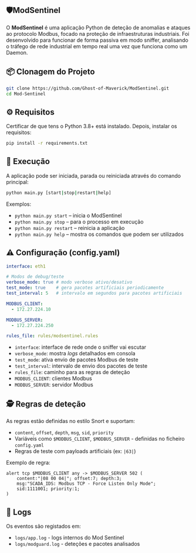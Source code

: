 ## 🛡️ModSentinel

O **ModSentinel** é uma aplicação Python de deteção de anomalias e ataques ao protocolo Modbus, focado na proteção de infraestruturas industriais. Foi desenvolvido para funcionar de forma passiva em modo sniffer, analisando o tráfego de rede industrial em tempo real uma vez que funciona como um Daemon.

## 📦 Clonagem do Projeto

```bash
git clone https://github.com/Ghost-of-Maverick/ModSentinel.git
cd Mod-Sentinel
```

## ⚙️ Requisitos

Certificar de que tens o Python 3.8+ está instalado. Depois, instalar os requisitos:
```bash
pip install -r requirements.txt
```

## 🚀 Execução

A aplicação pode ser iniciada, parada ou reiniciada através do comando principal:
```bash
python main.py [start|stop|restart|help]
```

Exemplos:
   - `python main.py start` – inicia o ModSentinel
   - `python main.py stop` – para o processo em execução
   - `python main.py restart` – reinicia a aplicação
   - `python main.py help` – mostra os comandos que podem ser utilizados

## ⚠️ Configuração (config.yaml)
```yaml
interface: eth1

# Modos de debug/teste
verbose_mode: true # modo verbose ativo/desativo
test_mode: true    # gera pacotes artificiais periodicamente
test_interval: 5   # intervalo em segundos para pacotes artificiais

MODBUS_CLIENT:
  - 172.27.224.10

MODBUS_SERVER:
  - 172.27.224.250

rules_file: rules/modsentinel.rules
```
 - `interface`: interface de rede onde o sniffer vai escutar
 - `verbose_mode`: mostra _logs_ detalhados em consola
 - `test_mode`: ativa envio de pacotes Modbus de teste
 - `test_interval`: intervalo de envio dos pacotes de teste
 - `rules_file`: caminho para as regras de deteção
 - `MODBUS_CLIENT`: clientes Modbus
 - `MODBUS_SERVER`: servidor Modbus

## 🕵️ Regras de deteção

As regras estão definidas no estilo Snort e suportam:
  - `content`, `offset`, `depth`, `msg`, `sid`, `priority`
  - Variáveis como `$MODBUS_CLIENT`, `$MODBUS_SERVER` - definidas no ficheiro `config.yaml`
  - Regras de teste com payloads artificiais (ex: `|63|`)

Exemplo de regra:

```
alert tcp $MODBUS_CLIENT any -> $MODBUS_SERVER 502 (
    content:"|08 00 04|"; offset:7; depth:3;
    msg:"SCADA_IDS: Modbus TCP - Force Listen Only Mode";
    sid:1111001; priority:1;
)
```

## 📂 Logs

Os eventos são registados em:
  - `logs/app.log` - logs internos do Mod Sentinel
  - `logs/modguard.log` - deteções e pacotes analisados
